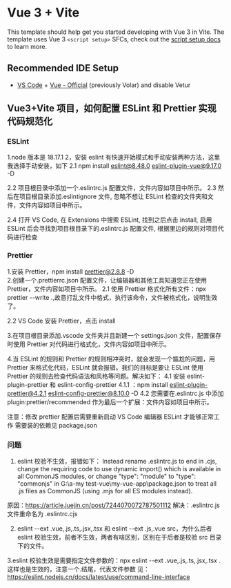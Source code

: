 # Vue 3 + Vite

This template should help get you started developing with Vue 3 in Vite. The template uses Vue 3 `<script setup>` SFCs, check out the [script setup docs](https://v3.vuejs.org/api/sfc-script-setup.html#sfc-script-setup) to learn more.

## Recommended IDE Setup

- [VS Code](https://code.visualstudio.com/) + [Vue - Official](https://marketplace.visualstudio.com/items?itemName=Vue.volar) (previously Volar) and disable Vetur

## Vue3+Vite 项目，如何配置 ESLint 和 Prettier 实现代码规范化

### ESLint

1.node 版本是 18.17.1
2，安装 eslint 有快速开始模式和手动安装两种方法，这里我选择手动安装，如下
2.1 npm install eslint@8.48.0 eslint-plugin-vue@9.17.0 -D

2.2 项目根目录中添加一个.eslintrc.js 配置文件，文件内容如项目中所示。
2.3 然后在项目根目录添加.eslintignore 文件, 忽略不想让 ESLint 检查的文件夹和文件，文件内容如项目中所示。

2.4 打开 VS Code, 在 Extensions 中搜索 ESLint, 找到之后点击 install, 启用 ESLint 后会寻找到项目根目录下的.eslintrc.js 配置文件, 根据里边的规则对项目代码进行检查

### Prettier

1.安装 Prettier，npm install prettier@2.8.8 -D  
2.创建一个.prettierrc.json 配置文件，让编辑器和其他工具知道您正在使用 Prettier，文件内容如项目中所示。
2.1 使用 Prettier 格式化所有文件：npx prettier --write .,故意打乱文件中格式，执行该命令，文件被格式化，说明生效了。

2.2 VS Code 安装 Prettier，点击 install

3.在项目根目录添加.vscode 文件夹并且新建一个 settings.json 文件，配置保存时使用 Prettier 对代码进行格式化，文件内容如项目中所示。

4.当 ESLint 的规则和 Prettier 的规则相冲突时，就会发现一个尴尬的问题，用 Prettier 来格式化代码，ESLint 就会报错。我们的目标是要让 ESLint 使用 Prettier 的规则去检查代码语法和风格等问题。解决如下：
4.1 安装 eslint-plugin-prettier 和 eslint-config-prettier
4.1.1 ：npm install eslint-plugin-prettier@4.2.1 eslint-config-prettier@8.10.0 -D
4.2 您需要在.eslintrc.js 中添加 plugin:prettier/recommended 作为最后一个扩展：文件内容如项目中所示。

注意：修改 prettier 配置后需要重新启动 VS Code 编辑器 ESLint 才能够正常工作
需要装的依赖见 package.json

### 问题

1. eslint 校验不生效，报错如下：
   Instead rename .eslintrc.js to end in .cjs, change the requiring code to use dynamic import() which is available in all CommonJS modules, or change "type": "module" to "type": "commonjs" in G:\a-my test-vue\my-vue-app\package.json to treat all .js files as CommonJS (using .mjs for all ES modules instead).

原因：<https://article.juejin.cn/post/7244070072787501112>
解决：.eslintrc.js 文件重命名为 .eslintrc.cjs

2. eslint --ext .vue,.js,.ts,.jsx,.tsx 和 eslint --ext .js,.vue src，为什么后者 eslint 校验生效，前者不生效，两者有啥区别，区别在于后者是校验 src 目录下的文件。

3.eslint 校验生效是需要指定文件参数的：npx eslint --ext .vue,.js,.ts,.jsx,.tsx . 这样也是生效的，注意一个.结尾，代表文件参数
见：<https://eslint.nodejs.cn/docs/latest/use/command-line-interface>
